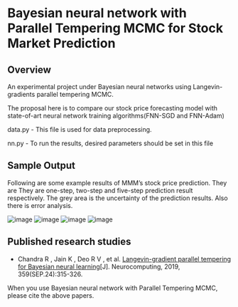 # Bayesian neural network  with Parallel Tempering MCMC for Stock Market Prediction

## Overview

An experimental project under Bayesian neural networks using Langevin-gradients parallel tempering MCMC. 

The proposal here is to compare our stock price forecasting model with state-of-art neural network  training algorithms(FNN-SGD and FNN-Adam)

data.py - This file is used for data preprocessing.

nn.py - To run the results, desired parameters should be set in this file

## Sample Output

Following are some example results of MMM’s stock price prediction. They are They are one-step, two-step and five-step prediction result respectively. The grey area is the uncertainty of the prediction results. Also there is error analysis.
 
![image](https://user-images.githubusercontent.com/85796527/122184025-65164b00-cebe-11eb-97be-99842e910e36.png)
![image](https://user-images.githubusercontent.com/85796527/122184030-6778a500-cebe-11eb-805d-073f3fe8fb64.png)
![image](https://user-images.githubusercontent.com/85796527/122184037-69daff00-cebe-11eb-835d-d1132cabb630.png)
![image](https://user-images.githubusercontent.com/85796527/122184061-6e9fb300-cebe-11eb-9068-69aa3d87f66e.png)


 
## Published research studies
- Chandra R ,  Jain K ,  Deo R V , et al. [Langevin-gradient parallel tempering for Bayesian neural learning](https://www.sciencedirect.com/science/article/abs/pii/S0925231219308069)[J]. Neurocomputing, 2019, 359(SEP.24):315-326.

When you use Bayesian neural network  with Parallel Tempering MCMC, please cite the above papers.
